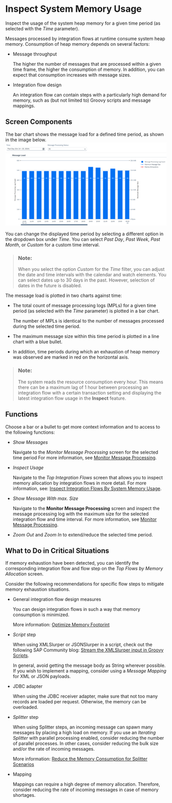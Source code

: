 <!-- loioe9617dd737384100b96194d37badbb80 -->

# Inspect System Memory Usage

Inspect the usage of the system heap memory for a given time period \(as selected with the *Time* parameter\).

Messages processed by integration flows at runtime consume system heap memory. Consumption of heap memory depends on several factors:

-   Message throughput

    The higher the number of messages that are processed within a given time frame, the higher the consumption of memory. In addition, you can expect that consumption increases with message sizes.

-   Integration flow design

    An integration flow can contain steps with a particularly high demand for memory, such as \(but not limited to\) Groovy scripts and message mappings.




<a name="loioe9617dd737384100b96194d37badbb80__section_n2t_cp2_2cc"/>

## Screen Components

The bar chart shows the message load for a defined time period, as shown in the image below.![](images/Inspect_Memory_Usage_21a01f3.png)

You can change the displayed time period by selecting a different option in the dropdown box under *Time*. You can select *Past Day*, *Past Week*, *Past Month*, or *Custom* for a custom time interval.

> ### Note:  
> When you select the option *Custom* for the *Time* filter, you can adjust the date and time intervals with the calendar and watch elements. You can select dates up to 30 days in the past. However, selection of dates in the future is disabled.

The message load is plotted in two charts against time:

-   The total count of message processing logs \(MPLs\) for a given time period \(as selected with the *Time* parameter\) is plotted in a bar chart.

    The number of MPLs is identical to the number of messages processed during the selected time period.

-   The maximum message size within this time period is plotted in a line chart with a blue bullet.

-   In addition, time periods during which an exhaustion of heap memory was observed are marked in red on the horizontal axis.


> ### Note:  
> The system reads the resource consumption every hour. This means there can be a maximum lag of 1 hour between processing an integration flow with a certain transaction setting and displaying the latest integration flow usage in the **Inspect** feature.



<a name="loioe9617dd737384100b96194d37badbb80__section_fp1_2q2_2cc"/>

## Functions

Choose a bar or a bullet to get more context information and to access to the following functions:

-   *Show Messages*

    Navigate to the *Monitor Message Processing* screen for the selected time period For more information, see [Monitor Message Processing](monitor-message-processing-314df3f.md).

-   *Inspect Usage*

    Navigate to the *Top Integration Flows* screen that allows you to inspect memory allocation by integration flows in more detail. For more information, see: [Inspect Integration Flows By System Memory Usage](inspect-integration-flows-by-system-memory-usage-2a2e1f2.md).

-   *Show Message With max. Size*

    Navigate to the **Monitor Message Processing** screen and inspect the message processing log with the maximum size for the selected integration flow and time interval. For more information, see [Monitor Message Processing](monitor-message-processing-314df3f.md).

-   *Zoom Out* and *Zoom In* to extend/reduce the selected time period. 




<a name="loioe9617dd737384100b96194d37badbb80__section_vgy_pw5_ywb"/>

## What to Do in Critical Situations

If memory exhaustion have been detected, you can identify the corresponding integration flow and flow step on the *Top Flows by Memory Allocation* screen.

Consider the following recommendations for specific flow steps to mitigate memory exhaustion situations.

-   General integration flow design measures

    You can design integration flows in such a way that memory consumption is minimized.

    More information: [Optimize Memory Footprint](optimize-memory-footprint-dc24074.md)

-   *Script* step

    When using XMLSlurper or JSONSlurper in a script, check out the following SAP Community blog: [Stream the XMLSlurper input in Groovy Scripts](https://blogs.sap.com/2017/06/20/stream-the-xmlslurper-input-in-groovy-scripts/).

    In general, avoid getting the message body as String wherever possible. If you wish to implement a mapping, consider using a *Message Mapping* for XML or JSON payloads.

-   JDBC adapter

    When using the JDBC receiver adapter, make sure that not too many records are loaded per request. Otherwise, the memory can be overloaded.

-   *Splitter* step

    When using Splitter steps, an incoming message can spawn many messages by placing a high load on memory. If you use an *Iterating Splitter* with parallel processing enabled, consider reducing the number of parallel processes. In other cases, consider reducing the bulk size and/or the rate of incoming messages.

    More information: [Reduce the Memory Consumption for Splitter Scenarios](reduce-the-memory-consumption-for-splitter-scenarios-de974b8.md)

-   Mapping

    Mappings can require a high degree of memory allocation. Therefore, consider reducing the rate of incoming messages in case of memory shortages.


